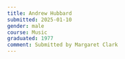 ```yaml
---
title: Andrew Hubbard 
submitted: 2025-01-10
gender: male 
course: Music
graduated: 1977
comment: Submitted by Margaret Clark
--- 
```


